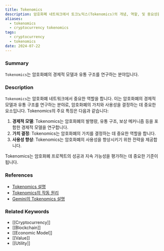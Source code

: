 ```yaml
---
title: Tokenomics
description: 암호화폐 네트워크에서 토크노믹스(Tokenomics)의 개념, 역할, 및 중요성을 다룹니다.
aliases:
  - tokenomics
  - cryptocurrency tokenomics
tags:
  - cryptocurrency
  - tokenomics
date: 2024-07-22
---
```


### Summary

`Tokenomics`는 암호화폐의 경제적 모델과 유통 구조를 연구하는 분야입니다.

### Description

`Tokenomics`는 암호화폐 네트워크에서 중요한 역할을 합니다. 이는 암호화폐의 경제적 모델과 유통 구조를 연구하는 분야로, 암호화폐의 가치와 사용성을 결정하는 데 중요한 요소입니다. Tokenomics의 주요 특징은 다음과 같습니다:

1. **경제적 모델**: Tokenomics는 암호화폐의 발행량, 유통 구조, 보상 메커니즘 등을 포함한 경제적 모델을 연구합니다.
2. **가치 결정**: Tokenomics는 암호화폐의 가치를 결정하는 데 중요한 역할을 합니다.
3. **사용성 향상**: Tokenomics는 암호화폐의 사용성을 향상시키기 위한 전략을 제공합니다.

Tokenomics는 암호화폐 프로젝트의 성공과 지속 가능성을 평가하는 데 중요한 기준이 됩니다.

### References

- [Tokenomics 설명](https://en.wikipedia.org/wiki/Tokenomics)
- [Tokenomics의 작동 원리](https://ethereum.org/en/glossary/#tokenomics)
- [Gemini의 Tokenomics 설명](https://www.gemini.com/cryptopedia/search?query=tokenomics)

### Related Keywords

- [[Cryptocurrency]]
- [[Blockchain]]
- [[Economic Model]]
- [[Value]]
- [[Utility]]

